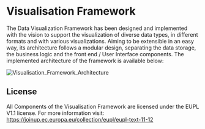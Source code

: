 # Visualisation Framework
The Data Visualization Framework has been designed and implemented with the vision to support the visualization of diverse data types, in different formats and with various visualizations. Aiming to be extensible in an easy way, its architecture follows a modular design, separating the data storage, the business logic and the front end / User Interface components.
The implemented architecture of the framework is available below:

![Visualisation_Framework_Architecture]()

## License
All Components of the Visualisation Framework are licensed under the EUPL V1.1 license. For more information visit: https://joinup.ec.europa.eu/collection/eupl/eupl-text-11-12
